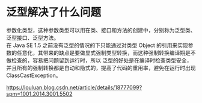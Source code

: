 # 泛型解决了什么问题
参数化类型，这种参数类型可以用在类、接口和方法的创建中，分别称为泛型类、泛型接口、泛型方法。  
在 Java SE 1.5 之前没有泛型的情况的下只能通过对类型 Object 的引用来实现参数的任意化，其带来的缺点是要做显式强制类型转换，而这种强制转换编译期是不做检查的，容易把问题留到运行时，所以 泛型的好处是在编译时检查类型安全，并且所有的强制转换都是自动和隐式的，提高了代码的重用率，避免在运行时出现 ClassCastException。



https://louluan.blog.csdn.net/article/details/18777099?spm=1001.2014.3001.5502
